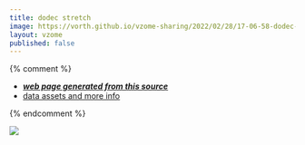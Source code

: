 ```yaml
---
title: dodec stretch
image: https://vorth.github.io/vzome-sharing/2022/02/28/17-06-58-dodec-stretch/dodec-stretch.png
layout: vzome
published: false
---
```


{% comment %}
 - [***web page generated from this source***][post]
 - [data assets and more info][github]

[post]: <https://vorth.github.io/vzome-sharing/2022/02/28/dodec-stretch-17-06-58.html>
[github]: <https://github.com/vorth/vzome-sharing/tree/main/2022/02/28/17-06-58-dodec-stretch/>
{% endcomment %}

<vzome-viewer style="width: 100%; height: 65vh;"
       src="https://vorth.github.io/vzome-sharing/2022/02/28/17-06-58-dodec-stretch/dodec-stretch.vZome" >
  <img src="https://vorth.github.io/vzome-sharing/2022/02/28/17-06-58-dodec-stretch/dodec-stretch.png" />
</vzome-viewer>

